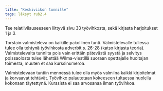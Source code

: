 ```yaml
---
title: "Keskiviikon tunnille"
tags: läksyt rub2.4
---
```


Tee relatiivilauseeseen liittyvä sivu 33 työvihkosta, sekä kirjasta harjoitukset 1 ja 3.

Torstain valmisteleva on kaikille pakollinen tunti. Valmistelevalle tullessa tulee olla tehtynä työvihkosta adverbit s. 26-28 (katso kirjasta teoria). Valmistelevalta tunnilta pois vain erittäin pätevästä syystä ja selvitys poissaolosta tulee lähettää Wilma-viestillä suoraan opettajalle huoltajan toimesta, muuten et saa kurssinumeroa.

Valmistelevaan tuntiin mennessä tulee olla myös valmiina kaikki kirjoitelmat ja korvaavat tehtävät. Työvihko palautetaan kokeeseen tultaessa huolella kokonaan täytettynä. Kurssista ei saa arvosanaa ilman työvihkoa.